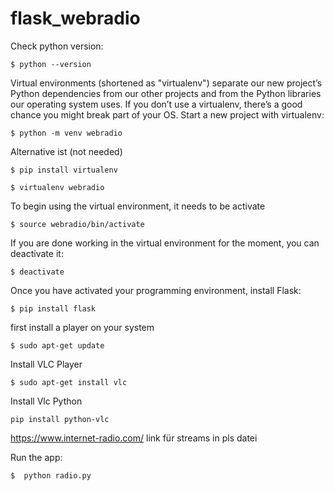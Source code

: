 # flask_webradio

Check python version:

    $ python --version


Virtual environments (shortened as "virtualenv") separate our new project’s Python dependencies from our other projects and from the Python libraries our operating system uses. If you don’t use a virtualenv, there’s a good chance you might break part of your OS. Start a new project with virtualenv:

    $ python -m venv webradio 

Alternative ist (not needed)

    $ pip install virtualenv

    $ virtualenv webradio

To begin using the virtual environment, it needs to be activate

    $ source webradio/bin/activate

 If you are done working in the virtual environment for the moment, you can deactivate it:

    $ deactivate

Once you have activated your programming environment, install Flask:

    $ pip install flask

first install a player on your system 

    $ sudo apt-get update

Install VLC Player

    $ sudo apt-get install vlc 

Install Vlc Python

    pip install python-vlc

https://www.internet-radio.com/ link für streams in pls datei 

Run the app:

    $  python radio.py           
